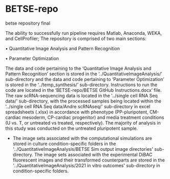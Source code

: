 # BETSE-repo
 betse repository final
 
 The ability to successfully run pipeline requires Matlab, Anaconda, WEKA, and CellProfiler; The repository is comprised of two main sections: 

•	Quantitative Image Analysis and Pattern Recognition

•	Parameter Optimization

The data and code pertaining to the ‘Quantitative Image Analysis and Pattern Recognition’ section is stored in the ‘../QuantitativeImageAnalysis/’ sub-directory and the data and code pertaining to ‘Parameter Optimization’ is stored in the ‘../temp_synthesis/’ sub-directory. Instructions to run the code are located in the ‘BETSE-repo/BETSE GitHub Instructions.docx’ file. The raw scRNA-sequencing data is located in the '../single cell RNA Seq data/' sub-directory, with the processed samples being located within the '../single cell RNA Seq data/Andre scRNAseq/' sub-directory in excel spreadsheets (.xlsx) in accordance with phenotype (PP-pluripotent, CM-cardiac mesoderm, CP-cardiac progenitor) and media treatment conditions (U vs. T, or untreated vs treated, respectively). The majority of analysis in this study was conducted on the untreated pluripotent sample.

- The image sets associated with the computational simulations are stored in culture condition-specific folders in the '../QuantitativeImageAnalysis/BETSE Sim output image directories' sub-directory. The image sets associated with the experimental DiBAC fluorescent images and their transformed counterparts are stored in the '../QuantitativeImageAnalysis/2021 in vitro outcomes' sub-directory in condition-specific folders.


